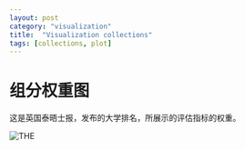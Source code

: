 ```yaml
---
layout: post
category: "visualization"
title:  "Visualization collections"
tags: [collections, plot]
---
```



# 组分权重图

这是英国泰晤士报，发布的大学排名，所展示的评估指标的权重。

![THE](https://www.timeshighereducation.com/sites/default/files/colourblocks.jpg)

